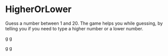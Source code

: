 # HigherOrLower
Guess a number between 1 and 20. The game helps you while guessing, by telling you if you need to type a higher number or a lower number.


g
g

g
g
